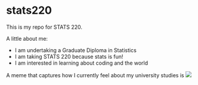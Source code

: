 # stats220

This is my repo for STATS 220. 

A little about me:

- I am undertaking a Graduate Diploma in Statistics
- I am taking STATS 220 because stats is fun!
- I am interested in learning about coding and the world

A meme that captures how I currently feel about my university studies is ![]([https://c.tenor.com/8druEACXtX8AAAAd/tenor.gif](https://c.tenor.com/Pq5EqV3tfrMAAAAd/tenor.gif))
